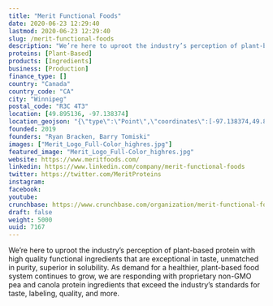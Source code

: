 ```yaml
---
title: "Merit Functional Foods"
date: 2020-06-23 12:29:40
lastmod: 2020-06-23 12:29:40
slug: /merit-functional-foods
description: "We’re here to uproot the industry’s perception of plant-based protein with high quality functional ingredients that are exceptional in taste, unmatched in purity, superior in solubility. As demand for a healthier, plant-based food system continues to grow, we are responding with proprietary non-GMO pea and canola protein ingredients that exceed the industry’s standards for taste, labeling, quality, and more."
proteins: [Plant-Based]
products: [Ingredients]
business: [Production]
finance_type: []
country: "Canada"
country_code: "CA"
city: "Winnipeg"
postal_code: "R3C 4T3"
location: [49.895136, -97.138374]
location_geojson: "{\"type\":\"Point\",\"coordinates\":[-97.138374,49.895136]}"
founded: 2019
founders: "Ryan Bracken, Barry Tomiski"
images: ["Merit_Logo_Full-Color_highres.jpg"]
featured_image: "Merit_Logo_Full-Color_highres.jpg"
website: https://www.meritfoods.com/
linkedin: https://www.linkedin.com/company/merit-functional-foods
twitter: https://twitter.com/MeritProteins
instagram: 
facebook: 
youtube: 
crunchbase: https://www.crunchbase.com/organization/merit-functional-foods
draft: false
weight: 5000
uuid: 7167
---
```

We’re here to uproot the industry’s perception of plant-based protein with high quality functional ingredients that are exceptional in taste, unmatched in purity, superior in solubility. As demand for a healthier, plant-based food system continues to grow, we are responding with proprietary non-GMO pea and canola protein ingredients that exceed the industry’s standards for taste, labeling, quality, and more.
